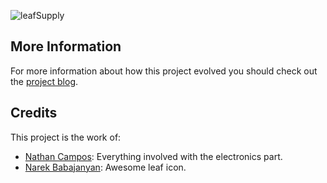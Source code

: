 ![leafSupply](http://f.cl.ly/items/091J0U1Z3o3j1m1l1z0s/Logo-Black.png)


## More Information

For more information about how this project evolved you should check out the [project blog](http://electronics.dreamintech.net/).


## Credits

This project is the work of:

 - [Nathan Campos](http://about.me/nathanpc): Everything involved with the electronics part.
 - [Narek Babajanyan](https://twitter.com/narekb): Awesome leaf icon.
